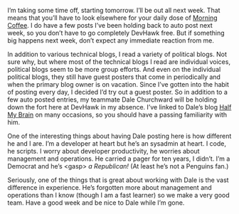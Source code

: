 I’m taking some time off, starting tomorrow. I’ll be out all next week.
That means that you’ll have to look elsewhere for your daily dose of
[Morning
Coffee](http://devhawk.net/CategoryView,category,Morning%2BCoffee.aspx).
I do have a few posts I’ve been holding back to auto post next week, so
you don’t have to go completely DevHawk free. But if something big
happens next week, don’t expect any immediate reaction from me.

In addition to various technical blogs, I read a variety of political
blogs. Not sure why, but where most of the technical blogs I read are
individual voices, political blogs seem to be more group efforts. And
even on the individual political blogs, they still have guest posters
that come in periodically and when the primary blog owner is on
vacation. Since I’ve gotten into the habit of posting every day, I
decided I’d try out a guest poster. So in addition to a few auto posted
entries, my teammate Dale Churchward will be holding down the fort here
at DevHawk in my absence. I’ve linked to Dale’s blog [Half My
Brain](http://halfmybrain.spaces.live.com/blog/) on many occasions, so
you should have a passing familiarity with him.

One of the interesting things about having Dale posting here is how
different he and I are. I’m a developer at heart but he’s an sysadmin at
heart. I code, he scripts. I worry about developer productivity, he
worries about management and operations. He carried a pager for ten
years, I didn’t. I’m a Democrat and he’s \<gasp\> *a Republican!* (At
least he’s not a Penguins fan.)

Seriously, one of the things that is great about working with Dale is
the vast difference in experience. He’s forgotten more about management
and operations than I know (though I am a fast learner) so we make a
very good team. Have a good week and be nice to Dale while I’m gone.

